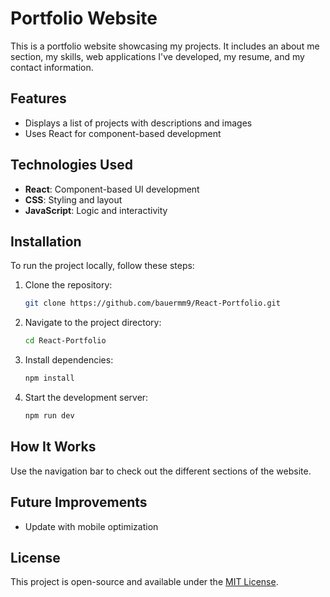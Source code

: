# Portfolio Website

This is a portfolio website showcasing my projects. It includes an about me section, my skills, web applications I've developed, my resume, and my contact information.

## Features
- Displays a list of projects with descriptions and images
- Uses React for component-based development

## Technologies Used
- **React**: Component-based UI development
- **CSS**: Styling and layout
- **JavaScript**: Logic and interactivity

## Installation
To run the project locally, follow these steps:

1. Clone the repository:
   ```sh
   git clone https://github.com/bauermm9/React-Portfolio.git
   ```

2. Navigate to the project directory:
   ```sh
   cd React-Portfolio
   ```

3. Install dependencies:
   ```sh
   npm install
   ```

4. Start the development server:
   ```sh
   npm run dev
   ```

## How It Works
Use the navigation bar to check out the different sections of the website.

## Future Improvements
- Update with mobile optimization

## License
This project is open-source and available under the [MIT License](LICENSE).


